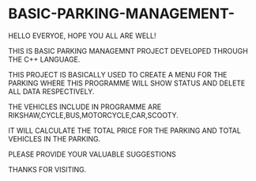 # BASIC-PARKING-MANAGEMENT-

HELLO EVERYOE,
HOPE YOU ALL ARE WELL!

THIS IS BASIC PARKING MANAGEMNT PROJECT DEVELOPED THROUGH THE C++ LANGUAGE. 

THIS PROJECT IS BASICALLY USED  TO CREATE A MENU FOR THE PARKING WHERE THIS PROGRAMME WILL SHOW STATUS AND DELETE ALL DATA RESPECTIVELY.

THE VEHICLES INCLUDE IN PROGRAMME ARE RIKSHAW,CYCLE,BUS,MOTORCYCLE,CAR,SCOOTY.

IT WILL CALCULATE THE TOTAL PRICE FOR THE PARKING AND TOTAL VEHICLES IN THE PARKING.

PLEASE PROVIDE YOUR VALUABLE SUGGESTIONS

THANKS FOR VISITING.
